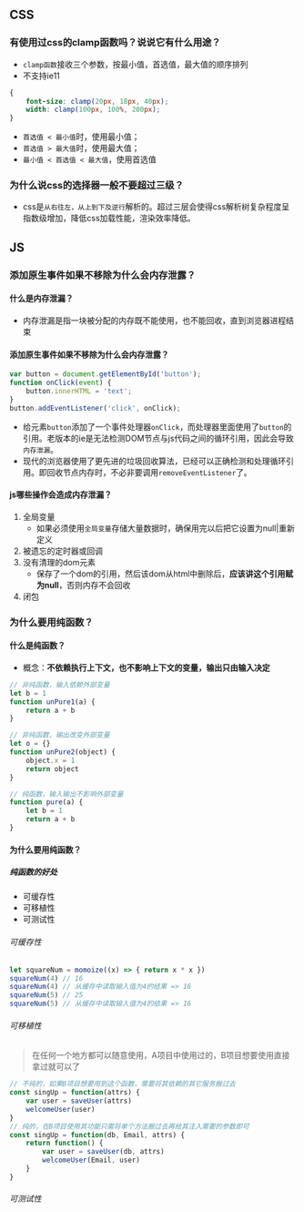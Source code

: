 ## CSS

### 有使用过css的clamp函数吗？说说它有什么用途？

* `clamp函数`接收三个参数，按最小值，首选值，最大值的顺序排列
* 不支持ie11

```css
{
    font-size: clamp(20px, 18px, 40px);
    width: clamp(100px, 100%, 200px);
}
```

* `首选值 < 最小值`时，使用最小值；
* `首选值 > 最大值`时，使用最大值；
* `最小值 < 首选值 < 最大值`，使用首选值

### 为什么说css的选择器一般不要超过三级？

* css是`从右往左，从上到下及逆行`解析的。超过三层会使得css解析树复杂程度呈指数级增加，降低css加载性能，渲染效率降低。

## JS

### 添加原生事件如果不移除为什么会内存泄露？

#### 什么是内存泄漏？

* 内存泄漏是指一块被分配的内存既不能使用，也不能回收，直到浏览器进程结束

#### 添加原生事件如果不移除为什么会内存泄露？
```js
var button = document.getElementById('button');
function onClick(event) {
    button.innerHTML = 'text';
}
button.addEventListener('click', onClick);
```

* 给元素`button`添加了一个事件处理器`onClick`，而处理器里面使用了`button`的引用。老版本的ie是无法检测DOM节点与js代码之间的循环引用，因此会导致`内存泄漏`。
* 现代的浏览器使用了更先进的垃圾回收算法，已经可以正确检测和处理循环引用。即回收节点内存时，不必非要调用`removeEventListener`了。

#### js哪些操作会造成内存泄漏？

1. 全局变量
    * 如果必须使用`全局变量`存储大量数据时，确保用完以后把它设置为null|重新定义
2. 被遗忘的定时器或回调
3. 没有清理的dom元素
    * 保存了一个dom的引用，然后该dom从html中删除后，**应该讲这个引用赋为null**，否则内存不会回收
4. 闭包

### 为什么要用纯函数？

#### 什么是纯函数？

* 概念：**不依赖执行上下文，也不影响上下文的变量，输出只由输入决定**

```js
// 非纯函数，输入依赖外部变量
let b = 1
function unPure1(a) {
    return a + b
}

// 非纯函数，输出改变外部变量
let o = {}
function unPure2(object) {
    object.x = 1
    return object
}

// 纯函数，输入输出不影响外部变量
function pure(a) {
    let b = 1
    return a + b
}
```

#### 为什么要用纯函数？

##### 纯函数的好处

* 可缓存性
* 可移植性
* 可测试性

###### 可缓存性

```js
let squareNum = momoize((x) => { return x * x })
squareNum(4) // 16
squareNum(4) // 从缓存中读取输入值为4的结果 => 16
squareNum(5) // 25
squareNum(5) // 从缓存中读取输入值为4的结果 => 16
```

###### 可移植性

> 在任何一个地方都可以随意使用，A项目中使用过的，B项目想要使用直接拿过就可以了

```js
// 不纯的，如果B项目想要用到这个函数，需要将其依赖的其它服务搬过去
const singUp = function(attrs) {
    var user = saveUser(attrs)
    welcomeUser(user)
}
// 纯的，在B项目使用其功能只需将单个方法搬过去再给其注入需要的参数即可
const singUp = function(db, Email, attrs) {
	return function() {
        var user = saveUser(db, attrs)
        welcomeUser(Email, user)
	}
}
```

###### 可测试性